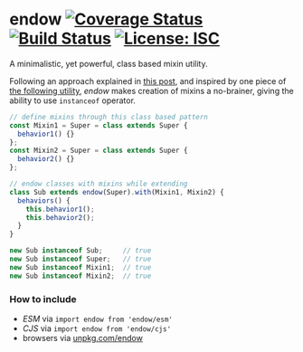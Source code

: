 # endow [![Coverage Status](https://coveralls.io/repos/github/WebReflection/endow/badge.svg?branch=master)](https://coveralls.io/github/WebReflection/endow?branch=master) [![Build Status](https://travis-ci.org/WebReflection/endow.svg?branch=master)](https://travis-ci.org/WebReflection/endow) [![License: ISC](https://img.shields.io/badge/License-ISC-yellow.svg)](https://opensource.org/licenses/ISC)

A minimalistic, yet powerful, class based mixin utility.

Following an approach explained in [this post](http://justinfagnani.com/2015/12/21/real-mixins-with-javascript-classes/),
and inspired by one piece of [the following utility](https://github.com/justinfagnani/mixwith.js#mixwith),
_endow_ makes creation of mixins a no-brainer, giving the ability to use `instanceof` operator.

```js
// define mixins through this class based pattern
const Mixin1 = Super = class extends Super {
  behavior1() {}
};
const Mixin2 = Super = class extends Super {
  behavior2() {}
};

// endow classes with mixins while extending
class Sub extends endow(Super).with(Mixin1, Mixin2) {
  behaviors() {
    this.behavior1();
    this.behavior2();
  }
}

new Sub instanceof Sub;     // true
new Sub instanceof Super;   // true
new Sub instanceof Mixin1;  // true
new Sub instanceof Mixin2;  // true
```

### How to include

  * _ESM_ via `import endow from 'endow/esm'`
  * _CJS_ via `import endow from 'endow/cjs'`
  * browsers via [unpkg.com/endow](https://unpkg.com/endow)

